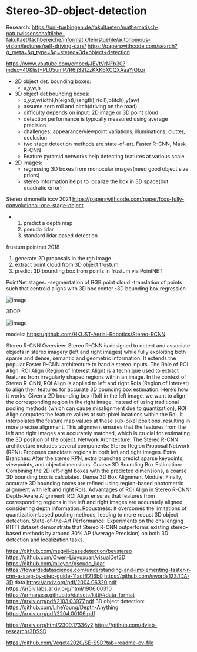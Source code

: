 # Stereo-3D-object-detection

Research:
https://uni-tuebingen.de/fakultaeten/mathematisch-naturwissenschaftliche-fakultaet/fachbereiche/informatik/lehrstuehle/autonomous-vision/lectures/self-driving-cars/
https://paperswithcode.com/search?q_meta=&q_type=&q=stereo+3d+object+detection

https://www.youtube.com/embed/JEVtVrNFb30?index=40&list=PL05umP7R6ij321zzKXK6XCQXAaaYjQbzr
- 2D object det. bounding boxes: 
  - x,y,w,h
- 3D object det bounding boxes:
  - x,y,z,w(idth),h(eight),l(ength),r(oll),p(itch),y(aw)
  - assume zero roll and pitch(driving on the road)
  - difficulty depends on input: 2D image or 3D point cloud
  - detection performance is typically measured using average precision
  - challenges: appearance/viewpoint variations, illuminations, clutter, occlusion
  - two stage detection methods are state-of-art. Faster R-CNN, Mask R-CNN
  - Feature pyramid networks help detecting features at various scale
- 2D images:
  - regressing 3D boxes from monocular images(need good object size priors)
  - stereo information helps to localize the box in 3D space(but quadratic error)

Stereo
simonella iccv 2021
https://paperswithcode.com/paper/fcos-fully-convolutional-one-stage-object
  - 1. predict a depth map
    2. pseudo lidar
    3. standard lidar based detection
       
frustum pointnet 2018
  1. generate 2D proposals in the rgb image
  2. extract point cloud from 3D object frustum
  3. predict 3D bounding box from points in frustum via PointNET

PointNet stages:
  -segmentation of RGB point cloud
  -translation of points such that centroid aligns with 3D box center
  -3D bounding box regression

![image](https://github.com/hajni77/Stereo-3D-object-detection/assets/78812524/60f08378-97b0-4ab5-8a7d-2c0cc2d47d2c)

3DOP

![image](https://github.com/hajni77/Stereo-3D-object-detection/assets/78812524/a6067e1a-3efb-4fa2-8ce0-84094f75abc4)

models:
https://github.com/HKUST-Aerial-Robotics/Stereo-RCNN

Stereo R-CNN Overview:
Stereo R-CNN is designed to detect and associate objects in stereo imagery (left and right images) while fully exploiting both sparse and dense, semantic and geometric information.
It extends the popular Faster R-CNN architecture to handle stereo inputs.
The Role of ROI Align:
ROI Align (Region of Interest Align) is a technique used to extract features from irregularly shaped regions within an image.
In the context of Stereo R-CNN, ROI Align is applied to left and right RoIs (Region of Interest) to align their features for accurate 3D bounding box estimation.
Here’s how it works:
Given a 2D bounding box (RoI) in the left image, we want to align the corresponding region in the right image.
Instead of using traditional pooling methods (which can cause misalignment due to quantization), ROI Align computes the feature values at sub-pixel locations within the RoI.
It interpolates the feature map values at these sub-pixel positions, resulting in more precise alignment.
This alignment ensures that the features from the left and right images are accurately matched, which is crucial for estimating the 3D position of the object.
Network Architecture:
The Stereo R-CNN architecture includes several components:
Stereo Region Proposal Network (RPN): Proposes candidate regions in both left and right images.
Extra Branches: After the stereo RPN, extra branches predict sparse keypoints, viewpoints, and object dimensions.
Coarse 3D Bounding Box Estimation: Combining the 2D left-right boxes with the predicted dimensions, a coarse 3D bounding box is calculated.
Dense 3D Box Alignment Module: Finally, accurate 3D bounding boxes are refined using region-based photometric alignment with left and right RoIs.
Advantages of ROI Align in Stereo R-CNN:
Depth-Aware Alignment: ROI Align ensures that features from corresponding regions in the left and right images are accurately aligned, considering depth information.
Robustness: It overcomes the limitations of quantization-based pooling methods, leading to more robust 3D object detection.
State-of-the-Art Performance: Experiments on the challenging KITTI dataset demonstrate that Stereo R-CNN outperforms existing stereo-based methods by around 30% AP (Average Precision) on both 3D detection and localization tasks.



https://github.com/megvii-basedetection/bevstereo
https://github.com/Owen-Liuyuxuan/visualDet3D
https://github.com/mileyan/pseudo_lidar
https://towardsdatascience.com/understanding-and-implementing-faster-r-cnn-a-step-by-step-guide-11acfff216b0
https://github.com/swords123/IDA-3D
data
https://arxiv.org/pdf/2004.06320.pdf
https://ar5iv.labs.arxiv.org/html/1906.06310
https://armanasq.github.io/datsets/kitti/#data-format
https://arxiv.org/pdf/2103.03977.pdf
3D object detection:
https://github.com/LiheYoung/Depth-Anything
https://arxiv.org/pdf/2204.00106.pdf


https://arxiv.org/html/2309.17336v2
https://github.com/dvlab-research/3DSSD

https://github.com/Vegeta2020/SE-SSD?tab=readme-ov-file
